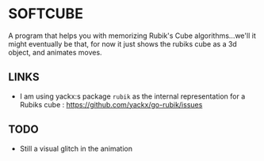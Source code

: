 # SOFTCUBE

A program that helps you with memorizing Rubik's Cube algorithms...we'll it might eventually be that, for now it just shows the rubiks cube as a 3d object, and animates moves.

## LINKS

* I am using yackx:s package `rubik` as the internal representation for a Rubiks cube : https://github.com/yackx/go-rubik/issues
## TODO

* Still a visual glitch in the animation
